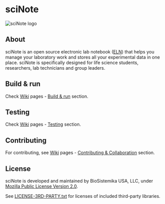 # sciNote

![sciNote logo](http://scinote.net/wp-content/uploads/2015/10/logo_sciNote_final.png)

## About

sciNote is an open source electronic lab notebook ([ELN](https://en.wikipedia.org/wiki/Electronic_lab_notebook)) that helps you manage your laboratory work and stores all your experimental data in one place. sciNote is specifically designed for life science students, researchers, lab technicians and group leaders.

## Build & run

Check [Wiki](https://github.com/biosistemika/scinote-web/wiki) pages - [Build & run](https://github.com/biosistemika/scinote-web/wiki/setup-guide#build-&-run) section.

## Testing

Check [Wiki](https://github.com/biosistemika/scinote-web/wiki) pages - [Testing](https://github.com/biosistemika/scinote-web/wiki/setup-guide#testing) section.

## Contributing

For contributing, see [Wiki](https://github.com/biosistemika/scinote-web/wiki) pages - [Contributing & Collaboration](https://github.com/biosistemika/scinote-web/wiki/contributing-&-collaboration) section.

## License

sciNote is developed and maintained by BioSistemika USA, LLC, under [Mozilla Public License Version 2.0](LICENSE.txt).

See [LICENSE-3RD-PARTY.txt](LICENSE-3RD-PARTY.txt) for licenses of included third-party libraries.
